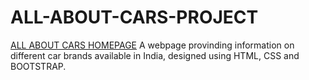 # ALL-ABOUT-CARS-PROJECT
 [ALL ABOUT CARS HOMEPAGE](https://raw.githack.com/sweekriti121/ALL-ABOUT-CARS-PROJECT/main/homepage.html)
 A webpage provinding information on different car brands available in India, designed using HTML, CSS and BOOTSTRAP.
